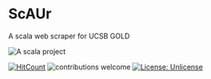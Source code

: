# ScAUr
A scala web scraper for UCSB GOLD

![A scala project](https://i.imgur.com/VdpZ4YQ.png)

[![HitCount](http://hits.dwyl.io/sguzman/ScAUr.svg)](http://hits.dwyl.io/sguzman/ScAUr)
![contributions welcome](https://img.shields.io/badge/contributions-welcome-brightgreen.svg?style=flat)
[![License: Unlicense](https://img.shields.io/badge/license-Unlicense-blue.svg)](http://unlicense.org/)